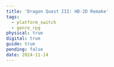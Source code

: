 ```yaml
---
title: 'Dragon Quest III: HD-2D Remake'
tags:
  - platform_switch
  - genre_rpg
physical: true
digital: true
guide: true
pending: false
date: 2024-11-14
---
```

